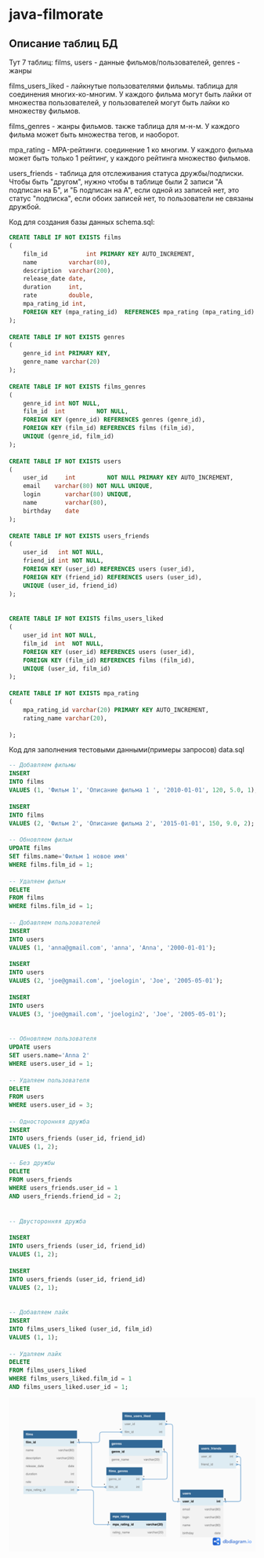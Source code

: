 # java-filmorate

Описание таблиц БД
---
Тут 7 таблиц:
films, users - данные фильмов/пользователей, genres - жанры

films_users_liked - лайкнутые пользователями фильмы. таблица для соединения многих-ко-многим. У каждого фильма могут быть лайки от множества пользователей, у пользователей могут быть лайки ко множеству фильмов.

films_genres - жанры фильмов. также таблица для м-н-м. У каждого фильма может быть множества тегов, и наоборот.

mpa_rating - MPA-рейтинги. соединение 1 ко многим. У каждого фильма может быть только 1 рейтинг, у каждого рейтинга множество фильмов.

users_friends - таблица для отслеживания статуса дружбы/подписки. Чтобы быть "другом", нужно чтобы в таблице были 2 записи "А подписан на Б", и "Б подписан на А", если одной из записей нет, это статус "подписка", если обоих записей нет, то пользователи не связаны дружбой.


Код для создания базы данных schema.sql:
```sql
CREATE TABLE IF NOT EXISTS films
(
    film_id           int PRIMARY KEY AUTO_INCREMENT,
    name         varchar(80),
    description  varchar(200),
    release_date date,
    duration     int,
    rate         double,
    mpa_rating_id int,
    FOREIGN KEY (mpa_rating_id)  REFERENCES mpa_rating (mpa_rating_id)
);

CREATE TABLE IF NOT EXISTS genres
(
    genre_id int PRIMARY KEY,
    genre_name varchar(20)
);

CREATE TABLE IF NOT EXISTS films_genres
(
    genre_id int NOT NULL,
    film_id  int         NOT NULL,
    FOREIGN KEY (genre_id) REFERENCES genres (genre_id),
    FOREIGN KEY (film_id) REFERENCES films (film_id),
    UNIQUE (genre_id, film_id)
);

CREATE TABLE IF NOT EXISTS users
(
    user_id     int         NOT NULL PRIMARY KEY AUTO_INCREMENT,
    email    varchar(80) NOT NULL UNIQUE,
    login       varchar(80) UNIQUE,
    name        varchar(80),
    birthday    date
);

CREATE TABLE IF NOT EXISTS users_friends
(
    user_id   int NOT NULL,
    friend_id int NOT NULL,
    FOREIGN KEY (user_id) REFERENCES users (user_id),
    FOREIGN KEY (friend_id) REFERENCES users (user_id),
    UNIQUE (user_id, friend_id)
);


CREATE TABLE IF NOT EXISTS films_users_liked
(
    user_id int NOT NULL,
    film_id  int  NOT NULL,
    FOREIGN KEY (user_id) REFERENCES users (user_id),
    FOREIGN KEY (film_id) REFERENCES films (film_id),
    UNIQUE (user_id, film_id)
);

CREATE TABLE IF NOT EXISTS mpa_rating
(
    mpa_rating_id varchar(20) PRIMARY KEY AUTO_INCREMENT,
    rating_name varchar(20),

);
```

Код для заполнения тестовыми данными(примеры запросов) data.sql

```sql
-- Добавляем фильмы
INSERT
INTO films
VALUES (1, 'Фильм 1', 'Описание фильма 1 ', '2010-01-01', 120, 5.0, 1);

INSERT
INTO films
VALUES (2, 'Фильм 2', 'Описание фильма 2', '2015-01-01', 150, 9.0, 2);

-- Обновляем фильм
UPDATE films
SET films.name='Фильм 1 новое имя'
WHERE films.film_id = 1;

-- Удаляем фильм
DELETE
FROM films
WHERE films.film_id = 1;

-- Добавляем пользователей
INSERT
INTO users
VALUES (1, 'anna@gmail.com', 'anna', 'Anna', '2000-01-01');

INSERT
INTO users
VALUES (2, 'joe@gmail.com', 'joelogin', 'Joe', '2005-05-01');

INSERT
INTO users
VALUES (3, 'joe@gmail.com', 'joelogin2', 'Joe', '2005-05-01');


-- Обновляем пользователя
UPDATE users
SET users.name='Anna 2'
WHERE users.user_id = 1;

-- Удаляем пользователя
DELETE
FROM users
WHERE users.user_id = 3;

-- Односторонняя дружба
INSERT
INTO users_friends (user_id, friend_id)
VALUES (1, 2);

-- Без дружбы
DELETE
FROM users_friends
WHERE users_friends.user_id = 1
AND users_friends.friend_id = 2;


-- Двусторонняя дружба

INSERT
INTO users_friends (user_id, friend_id)
VALUES (1, 2);

INSERT
INTO users_friends (user_id, friend_id)
VALUES (2, 1);


-- Добавляем лайк
INSERT
INTO films_users_liked (user_id, film_id)
VALUES (1, 1);

-- Удаляем лайк
DELETE
FROM films_users_liked
WHERE films_users_liked.film_id = 1
AND films_users_liked.user_id = 1;
```


![Схема БД](./src/main/resources/schema.png)